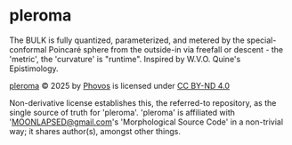 # pleroma
The BULK is fully quantized, parameterized, and metered by the special-conformal Poincaré sphere from the outside-in via freefall or descent - the 'metric', the 'curvature' is "runtime". Inspired by W.V.O. Quine's Epistimology.

<a href="https://github.com/Morphological-Source-Code/pleroma">pleroma</a> © 2025 by <a href="https://github.com/Phovos">Phovos</a> is licensed under <a href="https://creativecommons.org/licenses/by-nd/4.0/">CC BY-ND 4.0</a><img src="https://mirrors.creativecommons.org/presskit/icons/cc.svg" alt="" style="max-width: 1em;max-height:1em;margin-left: .2em;"><img src="https://mirrors.creativecommons.org/presskit/icons/by.svg" alt="" style="max-width: 1em;max-height:1em;margin-left: .2em;"><img src="https://mirrors.creativecommons.org/presskit/icons/nd.svg" alt="" style="max-width: 1em;max-height:1em;margin-left: .2em;">

Non-derivative license establishes this, the referred-to repository, as the single source of truth for 'pleroma'. 'pleroma' is affiliated with 'MOONLAPSED@gmail.com's 'Morphological Source Code' in a non-trivial way; it shares author(s), amongst other things.